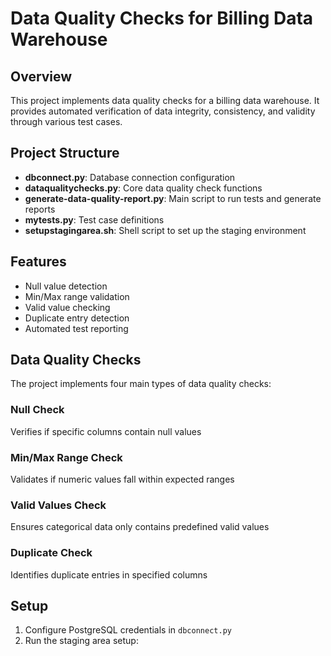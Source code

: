 # Data Quality Checks for Billing Data Warehouse

## Overview
This project implements data quality checks for a billing data warehouse. It provides automated verification of data integrity, consistency, and validity through various test cases.

## Project Structure
- **dbconnect.py**: Database connection configuration  
- **dataqualitychecks.py**: Core data quality check functions  
- **generate-data-quality-report.py**: Main script to run tests and generate reports  
- **mytests.py**: Test case definitions  
- **setupstagingarea.sh**: Shell script to set up the staging environment  

## Features
- Null value detection
- Min/Max range validation
- Valid value checking
- Duplicate entry detection
- Automated test reporting

## Data Quality Checks
The project implements four main types of data quality checks:

### Null Check
Verifies if specific columns contain null values

### Min/Max Range Check
Validates if numeric values fall within expected ranges

### Valid Values Check
Ensures categorical data only contains predefined valid values

### Duplicate Check
Identifies duplicate entries in specified columns

## Setup
1. Configure PostgreSQL credentials in `dbconnect.py`
2. Run the staging area setup:

